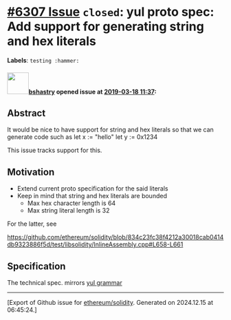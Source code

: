 # [\#6307 Issue](https://github.com/ethereum/solidity/issues/6307) `closed`: yul proto spec: Add support for generating string and hex literals
**Labels**: `testing :hammer:`


#### <img src="https://avatars.githubusercontent.com/u/2388185?v=4" width="50">[bshastry](https://github.com/bshastry) opened issue at [2019-03-18 11:37](https://github.com/ethereum/solidity/issues/6307):

## Abstract

It would be nice to have support for string and hex literals so that we can generate code such as 
let x := "hello"
let y := 0x1234

This issue tracks support for this.

## Motivation

- Extend current proto specification for the said literals
- Keep in mind that string and hex literals are bounded
  - Max hex character length is 64
  - Max string literal length is 32

For the latter, see

https://github.com/ethereum/solidity/blob/834c23fc38f4212a30018cab0414db9323886f5d/test/libsolidity/InlineAssembly.cpp#L658-L661

## Specification

The technical spec. mirrors [yul grammar](https://solidity.readthedocs.io/en/v0.5.6/yul.html)




-------------------------------------------------------------------------------



[Export of Github issue for [ethereum/solidity](https://github.com/ethereum/solidity). Generated on 2024.12.15 at 06:45:24.]
